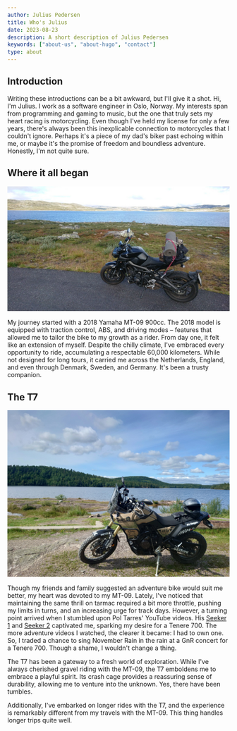 ```yaml
--- 
author: Julius Pedersen
title: Who's Julius
date: 2023-08-23
description: A short description of Julius Pedersen
keywords: ["about-us", "about-hugo", "contact"]
type: about
---
```


## Introduction

Writing these introductions can be a bit awkward, but I'll give it a shot. Hi,
I'm Julius. I work as a software engineer in Oslo, Norway. My interests span
from programming and gaming to music, but the one that truly sets my heart
racing is motorcycling. Even though I've held my license for only a few years,
there's always been this inexplicable connection to motorcycles that I couldn't
ignore. Perhaps it's a piece of my dad's biker past echoing within me, or maybe
it's the promise of freedom and boundless adventure. Honestly, I'm not quite
sure.

## Where it all began

![Packed Yamaha MT-09](/img/packed_mt09.jpg)

My journey started with a 2018 Yamaha MT-09 900cc. The 2018 model is equipped with traction
control, ABS, and driving modes – features that allowed me to tailor the bike
to my growth as a rider. From day one, it felt like an extension of myself.
Despite the chilly climate, I've embraced every opportunity to ride,
accumulating a respectable 60,000 kilometers. While not designed for long
tours, it carried me across the Netherlands, England, and even through Denmark,
Sweden, and Germany. It's been a trusty companion.

## The T7

![T7 at Merkedammen](/img/merkedammen_tenere.jpg)

Though my friends and family suggested an adventure bike would suit me better,
my heart was devoted to my MT-09. Lately, I've noticed that maintaining the
same thrill on tarmac required a bit more throttle, pushing my limits in turns,
and an increasing urge for track days. However, a turning point arrived when I
stumbled upon Pol Tarres' YouTube videos. His [Seeker 1](https://youtu.be/eDxBGc9TD4c?feature=shared) and
[Seeker 2](https://youtu.be/7PngVqi5wT8?feature=shared) captivated me, sparking my
desire for a Tenere 700. The more adventure videos I watched, the clearer it
became: I had to own one. So, I traded a chance to sing November Rain in the
rain at a GnR concert for a Tenere 700. Though a shame, I
wouldn't change a thing.

The T7 has been a gateway to a fresh world of exploration. While I've always
cherished gravel riding with the MT-09, the T7 emboldens me to embrace a
playful spirit. Its crash cage provides a reassuring sense of durability,
allowing me to venture into the unknown. Yes, there have been tumbles.

Additionally, I've embarked on longer rides with the T7, and the experience is
remarkably different from my travels with the MT-09. This thing handles longer trips quite well.
